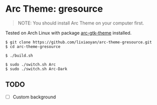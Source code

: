 # Arc Theme: gresource

> NOTE: You should install Arc Theme on your computer first.

Tested on Arch Linux with package [arc-gtk-theme](https://www.archlinux.org/packages/community/any/arc-gtk-theme/) installed.

``` shell
$ git clone https://github.com/lixiaoyan/arc-theme-gresource.git
$ cd arc-theme-gresource

$ ./build.sh

$ sudo ./switch.sh Arc
$ sudo ./switch.sh Arc-Dark
```

## TODO

- [ ] Custom background
